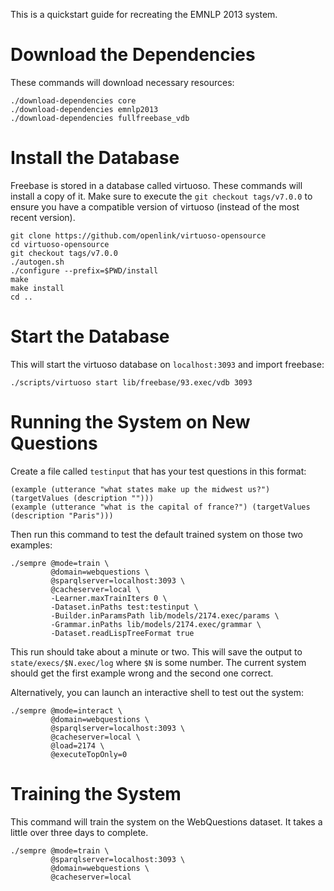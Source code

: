 This is a quickstart guide for recreating the EMNLP 2013 system.

# Download the Dependencies

These commands will download necessary resources:

    ./download-dependencies core
    ./download-dependencies emnlp2013
    ./download-dependencies fullfreebase_vdb

# Install the Database

Freebase is stored in a database called virtuoso. These commands will
install a copy of it. Make sure to execute the `git checkout tags/v7.0.0`
to ensure you have a compatible version of virtuoso (instead of the most
recent version).

    git clone https://github.com/openlink/virtuoso-opensource
    cd virtuoso-opensource
    git checkout tags/v7.0.0
    ./autogen.sh
    ./configure --prefix=$PWD/install
    make
    make install
    cd ..

# Start the Database

This will start the virtuoso database on `localhost:3093` and import freebase:

    ./scripts/virtuoso start lib/freebase/93.exec/vdb 3093

# Running the System on New Questions

Create a file called `testinput` that has your test questions in this format:

    (example (utterance "what states make up the midwest us?") (targetValues (description "")))
    (example (utterance "what is the capital of france?") (targetValues (description "Paris")))

Then run this command to test the default trained system on those two examples:

    ./sempre @mode=train \
             @domain=webquestions \
             @sparqlserver=localhost:3093 \
             @cacheserver=local \
             -Learner.maxTrainIters 0 \
             -Dataset.inPaths test:testinput \
             -Builder.inParamsPath lib/models/2174.exec/params \
             -Grammar.inPaths lib/models/2174.exec/grammar \
             -Dataset.readLispTreeFormat true

This run should take about a minute or two.  This will save the output to
`state/execs/$N.exec/log` where `$N` is some number.  The current system should
get the first example wrong and the second one correct.

Alternatively, you can launch an interactive shell to test out the system:

    ./sempre @mode=interact \
             @domain=webquestions \
             @sparqlserver=localhost:3093 \
             @cacheserver=local \
             @load=2174 \
             @executeTopOnly=0

# Training the System

This command will train the system on the WebQuestions dataset. It takes
a little over three days to complete.

    ./sempre @mode=train \
             @sparqlserver=localhost:3093 \
             @domain=webquestions \
             @cacheserver=local
